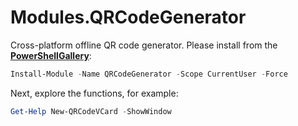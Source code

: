 # Modules.QRCodeGenerator

Cross-platform offline QR code generator. Please install from the [**PowerShellGallery**](https://www.powershellgallery.com/packages/QRCodeGenerator):

```powershell
Install-Module -Name QRCodeGenerator -Scope CurrentUser -Force
```

Next, explore the functions, for example:

```powershell
Get-Help New-QRCodeVCard -ShowWindow
```




